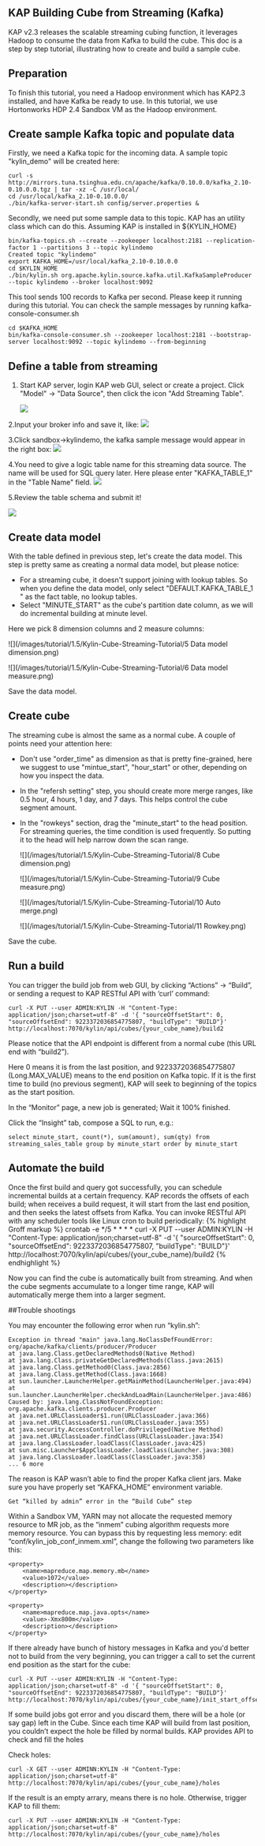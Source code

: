 ## KAP Building Cube from Streaming (Kafka)

KAP v2.3 releases the scalable streaming cubing function, it leverages Hadoop to consume the data from Kafka to build the cube. This doc is a step by step tutorial, illustrating how to create and build a sample cube.

## Preparation
To finish this tutorial, you need a Hadoop environment which has KAP2.3 installed, and have Kafka be ready to use. In this tutorial, we use Hortonworks HDP 2.4 Sandbox VM as the Hadoop environment.

## Create sample Kafka topic and populate data

Firstly, we need a Kafka topic for the incoming data. A sample topic "kylin_demo" will be created here:

	curl -s http://mirrors.tuna.tsinghua.edu.cn/apache/kafka/0.10.0.0/kafka_2.10-0.10.0.0.tgz | tar -xz -C /usr/local/
	cd /usr/local/kafka_2.10-0.10.0.0/
	./bin/kafka-server-start.sh config/server.properties &


Secondly, we need put some sample data to this topic. KAP has an utility class which can do this. Assuming KAP is installed in ${KYLIN_HOME}

	bin/kafka-topics.sh --create --zookeeper localhost:2181 --replication-factor 1 --partitions 3 --topic kylindemo
	Created topic "kylindemo"
	export KAFKA_HOME=/usr/local/kafka_2.10-0.10.0.0
	cd $KYLIN_HOME
	./bin/kylin.sh org.apache.kylin.source.kafka.util.KafkaSampleProducer --topic kylindemo --broker localhost:9092


This tool sends 100 records to Kafka per second. Please keep it running during this tutorial. You can check the sample messages by running kafka-console-consumer.sh 

	cd $KAFKA_HOME
	bin/kafka-console-consumer.sh --zookeeper localhost:2181 --bootstrap-server localhost:9092 --topic kylindemo --from-beginning


## Define a table from streaming
1. Start KAP server, login KAP web GUI, select or create a project. Click "Model" -> "Data Source", then click the icon "Add Streaming Table".

   ![](pictures/a.png)

2.Input your broker info and save it, like:
   ![](pictures/b.png)


3.Click sandbox->kylindemo, the kafka sample message would appear in the right box:
   ![](pictures/c.png)

4.You need to give a logic table name for this streaming data source. The name will be used for SQL query later. Here please enter "KAFKA_TABLE_1" in the "Table Name" field.
   ![](pictures/d.png)

5.Review the table schema and submit it!

   ![](pictures/e.png)


## Create data model
With the table defined in previous step, let's create the data model. This step is pretty same as creating a normal data model, but please notice:

* For a streaming cube, it doesn't support joining with lookup tables. So when you define the data model, only select "DEFAULT.KAFKA_TABLE_1 " as the fact table, no lookup tables.
* Select "MINUTE_START" as the cube's partition date column, as we will do incremental building at minute level.

Here we pick 8 dimension columns and 2 measure columns:
 
![](/images/tutorial/1.5/Kylin-Cube-Streaming-Tutorial/5 Data model dimension.png)
 	
![](/images/tutorial/1.5/Kylin-Cube-Streaming-Tutorial/6 Data model measure.png)
 	
	
Save the data model.


## Create cube

The streaming cube is almost the same as a normal cube. A couple of points need your attention here:

* Don't use "order\_time" as dimension as that is pretty fine-grained, here we suggest to use "mintue\_start", "hour\_start" or other, depending on how you inspect the data.
* In the "refersh setting" step, you should create more merge ranges, like 0.5 hour, 4 hours, 1 day, and 7 days. This helps control the cube segment amount.
* In the "rowkeys" section, drag the "minute\_start" to the head position. For streaming queries, the time condition is used frequently. So putting it to the head will help narrow down the scan range.

	![](/images/tutorial/1.5/Kylin-Cube-Streaming-Tutorial/8 Cube dimension.png)
	
	![](/images/tutorial/1.5/Kylin-Cube-Streaming-Tutorial/9 Cube measure.png)
		
	![](/images/tutorial/1.5/Kylin-Cube-Streaming-Tutorial/10 Auto merge.png)

	![](/images/tutorial/1.5/Kylin-Cube-Streaming-Tutorial/11 Rowkey.png)

Save the cube.


## Run a build

You can trigger the build job from web GUI, by clicking “Actions” -> “Build”, or sending a request to KAP RESTful API with ‘curl’ command:

	curl -X PUT --user ADMIN:KYLIN -H "Content-Type: application/json;charset=utf-8" -d '{ "sourceOffsetStart": 0, "sourceOffsetEnd": 9223372036854775807, "buildType": "BUILD"}' http://localhost:7070/kylin/api/cubes/{your_cube_name}/build2

Please notice that the API endpoint is different from a normal cube (this URL end with “build2”).

Here 0 means it is from the last position, and 9223372036854775807 (Long.MAX_VALUE) means to the end position on Kafka topic. If it is the first time to build (no previous segment), KAP will seek to beginning of the topics as the start position.

In the “Monitor” page, a new job is generated; Wait it 100% finished.

Click the “Insight” tab, compose a SQL to run, e.g.:

	select minute_start, count(*), sum(amount), sum(qty) from streaming_sales_table group by minute_start order by minute_start

## Automate the build


Once the first build and query got successfully, you can schedule incremental builds at a certain frequency. KAP records the offsets of each build; when receives a build request, it will start from the last end position, and then seeks the latest offsets from Kafka. You can invoke RESTful API with any scheduler tools like Linux cron to build periodically:
{% highlight Groff markup %}
crontab -e
*/5 * * * * curl -X PUT --user ADMIN:KYLIN -H "Content-Type: application/json;charset=utf-8" -d '{ "sourceOffsetStart": 0, "sourceOffsetEnd": 9223372036854775807, "buildType": "BUILD"}' http://localhost:7070/kylin/api/cubes/{your_cube_name}/build2
{% endhighlight %}

Now you can find the cube is automatically built from streaming. And when the cube segments accumulate to a longer time range, KAP will automatically merge them into a larger segment.

##Trouble shootings

You may encounter the following error when run “kylin.sh”:

    Exception in thread "main" java.lang.NoClassDefFoundError: org/apache/kafka/clients/producer/Producer
    at java.lang.Class.getDeclaredMethods0(Native Method)
    at java.lang.Class.privateGetDeclaredMethods(Class.java:2615)
    at java.lang.Class.getMethod0(Class.java:2856)
    at java.lang.Class.getMethod(Class.java:1668)
    at sun.launcher.LauncherHelper.getMainMethod(LauncherHelper.java:494)
    at sun.launcher.LauncherHelper.checkAndLoadMain(LauncherHelper.java:486)
    Caused by: java.lang.ClassNotFoundException: org.apache.kafka.clients.producer.Producer
    at java.net.URLClassLoader$1.run(URLClassLoader.java:366)
    at java.net.URLClassLoader$1.run(URLClassLoader.java:355)
    at java.security.AccessController.doPrivileged(Native Method)
    at java.net.URLClassLoader.findClass(URLClassLoader.java:354)
    at java.lang.ClassLoader.loadClass(ClassLoader.java:425)
    at sun.misc.Launcher$AppClassLoader.loadClass(Launcher.java:308)
    at java.lang.ClassLoader.loadClass(ClassLoader.java:358)
    ... 6 more


The reason is KAP wasn’t able to find the proper Kafka client jars. Make sure you have properly set “KAFKA_HOME” environment variable.

    Get “killed by admin” error in the “Build Cube” step

Within a Sandbox VM, YARN may not allocate the requested memory resource to MR job, as the “inmem” cubing algorithm requests more memory resource. You can bypass this by requesting less memory: edit “conf/kylin_job_conf_inmem.xml”, change the following two parameters like this:

	<property>
        <name>mapreduce.map.memory.mb</name>
        <value>1072</value>
        <description></description>
    </property>

    <property>
        <name>mapreduce.map.java.opts</name>
        <value>-Xmx800m</value>
        <description></description>
    </property>

If there already have bunch of history messages in Kafka and you'd better not to build from the very beginning, you can trigger a call to set the current end position as the start for the cube:

	curl -X PUT --user ADMIN:KYLIN -H "Content-Type: application/json;charset=utf-8" -d '{ "sourceOffsetStart": 0, "sourceOffsetEnd": 9223372036854775807, "buildType": "BUILD"}' http://localhost:7070/kylin/api/cubes/{your_cube_name}/init_start_offsets

If some build jobs got error and you discard them, there will be a hole (or say gap) left in the Cube. Since each time KAP will build from last position, you couldn’t expect the hole be filled by normal builds. KAP provides API to check and fill the holes

Check holes:

	curl -X GET --user ADMINN:KYLIN -H "Content-Type: application/json;charset=utf-8" http://localhost:7070/kylin/api/cubes/{your_cube_name}/holes

If the result is an empty arrary, means there is no hole. Otherwise, trigger KAP to fill them:

	curl -X PUT --user ADMINN:KYLIN -H "Content-Type: application/json;charset=utf-8" http://localhost:7070/kylin/api/cubes/{your_cube_name}/holes

